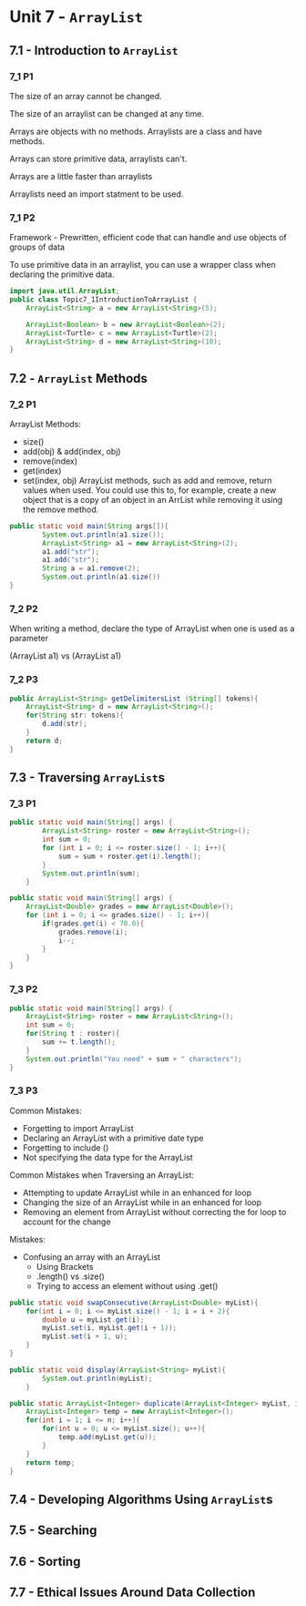 # Unit 7 - `ArrayList`

## 7.1 - Introduction to `ArrayList`
### 7_1 P1
The size of an array cannot be changed.

The size of an arraylist can be changed at any time.

Arrays are objects with no methods. Arraylists are a class and have methods.

Arrays can store primitive data, arraylists can't.

Arrays are a little faster than arraylists

Arraylists need an import statment to be used.
### 7_1 P2
Framework - Prewritten, efficient code that can handle and use objects of groups of data

To use primitive data in an arraylist, you can use a wrapper class when declaring the primitive data.
```java
import java.util.ArrayList;
public class Topic7_1IntroductionToArrayList {
    ArrayList<String> a = new ArrayList<String>(5);

    ArrayList<Boolean> b = new ArrayList<Boolean>(2);
    ArrayList<Turtle> c = new ArrayList<Turtle>(2);
    ArrayList<String> d = new ArrayList<String>(10);
}
```
## 7.2 - `ArrayList` Methods
### 7_2 P1
ArrayList Methods:
+ size()
+ add(obj) & add(index, obj)
+ remove(index)
+ get(index)
+ set(index, obj)
ArrayList methods, such as add and remove, return values when used. You could use this to, for example, create a new object that is a copy of an object in an ArrList while removing it using the remove method.
```java
public static void main(String args[]){
        System.out.println(a1.size());
        ArrayList<String> a1 = new ArrayList<String>(2);
        a1.add("str");
        a1.add("str");
        String a = a1.remove(2);
        System.out.println(a1.size())
}
```
### 7_2 P2
When writing a method, declare the type of ArrayList when one is used as a parameter

(ArrayList<String> a1) vs (ArrayList a1)
### 7_2 P3
```java
public ArrayList<String> getDelimitersList (String[] tokens){
    ArrayList<String> d = new ArrayList<String>();
    for(String str: tokens){
        d.add(str);
    }
    return d;
}
```
## 7.3 - Traversing `ArrayList`s
### 7_3 P1
```java
public static void main(String[] args) {
        ArrayList<String> roster = new ArrayList<String>();
        int sum = 0;
        for (int i = 0; i <= roster.size() - 1; i++){
            sum = sum + roster.get(i).length();
        }
        System.out.println(sum);
    }
```
```java
public static void main(String[] args) {
    ArrayList<Double> grades = new ArrayList<Double>();
    for (int i = 0; i <= grades.size() - 1; i++){
        if(grades.get(i) < 70.0){
            grades.remove(i);
            i--;
        }
    }
}
```
### 7_3 P2
```java
public static void main(String[] args) {
    ArrayList<String> roster = new ArrayList<String>();
    int sum = 0;
    for(String t : roster){
        sum += t.length();
    }
    System.out.println("You need" + sum + " characters");
}
```
### 7_3 P3
Common Mistakes:
+ Forgetting to import ArrayList
+ Declaring an ArrayList with a primitive date type
+ Forgetting to include ()
+ Not specifying the data type for the ArrayList

Common Mistakes when Traversing an ArrayList:
+ Attempting to update ArrayList while in an enhanced for loop
+ Changing the size of an ArrayList while in an enhanced for loop
+ Removing an element from ArrayList without correcting the for loop to account for the change

Mistakes:
+ Confusing an array with an ArrayList
    + Using Brackets
    + .length() vs .size()
    + Trying to access an element without using .get()
```java
public static void swapConsecutive(ArrayList<Double> myList){
    for(int i = 0; i <= myList.size() - 1; i = i + 2){
        double u = myList.get(i);
        myList.set(i, myList.get(i + 1));
        myList.set(i + 1, u);
    }
}
```
```java
public static void display(ArrayList<String> myList){
        System.out.println(myList);
    }
```
```java
public static ArrayList<Integer> duplicate(ArrayList<Integer> myList, int n){
    ArrayList<Integer> temp = new ArrayList<Integer>();
    for(int i = 1; i <= n; i++){
        for(int u = 0; u <= myList.size(); u++){
            temp.add(myList.get(u));
        }
    }
    return temp;
}
```
## 7.4 - Developing Algorithms Using `ArrayList`s

## 7.5 - Searching

## 7.6 - Sorting

## 7.7 - Ethical Issues Around Data Collection
